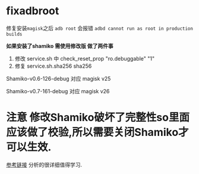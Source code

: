 # fixadbroot
修复安装`magisk`之后 `adb root` 会报错
`adbd cannot run as root in production builds`

**如果安装了shamiko 需使用修改版 做了两件事**
1. 修改 service.sh 中 check_reset_prop "ro.debuggable" "1" 
2. 修复 service.sh.sha256 sha256

Shamiko-v0.6-126-debug 对应 magisk v25

Shamiko-v0.7-161-debug 对应 magisk v26

# 注意 修改Shamiko破坏了完整性so里面应该做了校验,所以需要关闭Shamiko才可以生效.
[参考链接](https://liwugang.github.io/2021/07/11/magisk_enable_adbr_root.html) 分析的很详细值得学习.

